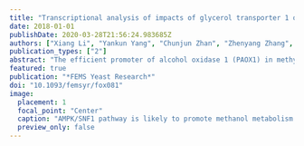 ```yaml
---
title: "Transcriptional analysis of impacts of glycerol transporter 1 on methanol and glycerol metabolism in Pichia pastoris."
date: 2018-01-01
publishDate: 2020-03-28T21:56:24.983685Z
authors: ["Xiang Li", "Yankun Yang", "Chunjun Zhan", "Zhenyang Zhang", "Xiuxia Liu", "Hebin Liu", "Zhonghu Bai"]
publication_types: ["2"]
abstract: "The efficient promoter of alcohol oxidase 1 (PAOX1) in methylotrophic yeast Pichia pastoris is strictly induced by methanol but repressed by glycerol with an unclear molecular mechanism. In the present study, the gene of a previously characterized transmembrane protein glycerol transporter 1 (GT1) of P. pastoris GS115 was deleted by homologous recombination. Transcriptional profiles of the mutant (gt1Δ) and wild type (WT) were compared with different carbon sources (glycerol, methanol and glycerol-methanol mix) at various time points using high-throughput RNA-Seq techniques. We determined that the loss of glycerol transporter 1 (Gt1p) could relieve catabolite repression in the glycerol-methanol mixed medium and shared a similar transcriptional profile with the WT in methanol medium. By calculating the common differentially expressed genes in three distinct paired groups, genes involved in the stress response, nutrition deprivation and translational process were identified, explaining the potential roles of glycerol in the regulation of methanol metabolism. Based on weighted gene co-expression network analysis, the relationship between biological traits and the transcriptional profile was established. With the support of published research and our data, we propose two possible regulatory pathways that are involved in the regulation of catabolite repression (adenosine 5΄-monophosphate (AMP)-activated protein kinase /SNF1 and Mitogen-activated protein kinase/HOG), thereby providing potential targets for both research and industrial strain improvement."
featured: true
publication: "*FEMS Yeast Research*"
doi: "10.1093/femsyr/fox081"
image:
  placement: 1
  focal_point: "Center"
  caption: "AMPK/SNF1 pathway is likely to promote methanol metabolism."
  preview_only: false
---
```




